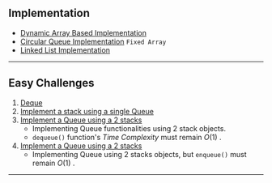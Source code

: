 ## Implementation 
- [Dynamic Array Based Implementation](/DS/Queue/Queue.hpp)
- [Circular Queue Implementation](/DS/Queue/cqueue.hpp) `Fixed Array`
- [Linked List Implementation](/DS/Queue/Lqueue.hpp)

---
## Easy Challenges
1. [Deque](/DS/Queue/Deque.hpp)
2. [Implement a stack using a single Queue](/DS/Queue/StackQ.hpp)
3. [Implement a Queue using a 2 stacks](/DS/Queue/2stack.hpp#L24-L38)
    - Implementing Queue functionalities using 2 stack objects.
    - `dequeue()` function's *Time Complexity* must remain $O(1)$ . 
4. [Implement a Queue using a 2 stacks](/DS/Queue/2stack.hpp#L40-L52)
    - Implementing Queue using 2 stacks objects, but `enqueue()` must remain $O(1)$ .

---
